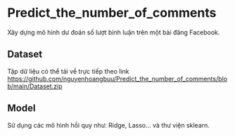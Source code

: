 # Predict_the_number_of_comments
Xây dựng mô hình dư đoán số lượt bình luận trên một bài đăng Facebook.
## Dataset
Tập dữ liệu có thể tải về trực tiếp theo link https://github.com/nguyenhoangbuu/Predict_the_number_of_comments/blob/main/Dataset.zip
## Model
Sử dụng các mô hình hồi quy như: Ridge, Lasso... và thư viện sklearn.
